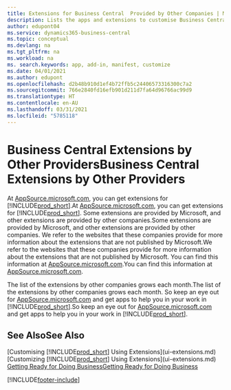 ```yaml
---
title: Extensions for Business Central  Provided by Other Companies | Microsoft Docs
description: Lists the apps and extensions to customise Business Central  provided by other companies.
author: edupont04
ms.service: dynamics365-business-central
ms.topic: conceptual
ms.devlang: na
ms.tgt_pltfrm: na
ms.workload: na
ms. search.keywords: app, add-in, manifest, customize
ms.date: 04/01/2021
ms.author: edupont
ms.openlocfilehash: d2b48b910d1ef4b72ffb5c24406573316300c7a2
ms.sourcegitcommit: 766e2840fd16efb901d211d7fa64d96766ac99d9
ms.translationtype: HT
ms.contentlocale: en-AU
ms.lasthandoff: 03/31/2021
ms.locfileid: "5785118"
---
```

# <a name="business-central-extensions-by-other-providers"></a><span data-ttu-id="f0191-103">Business Central Extensions by Other Providers</span><span class="sxs-lookup"><span data-stu-id="f0191-103">Business Central Extensions by Other Providers</span></span>

<span data-ttu-id="f0191-104">At [AppSource.microsoft.com](https://appsource.microsoft.com/), you can get extensions for [!INCLUDE[prod_short](includes/prod_short.md)].</span><span class="sxs-lookup"><span data-stu-id="f0191-104">At [AppSource.microsoft.com](https://appsource.microsoft.com/), you can get extensions for [!INCLUDE[prod_short](includes/prod_short.md)].</span></span> <span data-ttu-id="f0191-105">Some extensions are provided by Microsoft, and other extensions are provided by other companies.</span><span class="sxs-lookup"><span data-stu-id="f0191-105">Some extensions are provided by Microsoft, and other extensions are provided by other companies.</span></span> <span data-ttu-id="f0191-106">We refer to the websites that these companies provide for more information about the extensions that are not published by Microsoft.</span><span class="sxs-lookup"><span data-stu-id="f0191-106">We refer to the websites that these companies provide for more information about the extensions that are not published by Microsoft.</span></span> <span data-ttu-id="f0191-107">You can find this information at [AppSource.microsoft.com](https://go.microsoft.com/fwlink/?linkid=2081646).</span><span class="sxs-lookup"><span data-stu-id="f0191-107">You can find this information at [AppSource.microsoft.com](https://go.microsoft.com/fwlink/?linkid=2081646).</span></span>  

<span data-ttu-id="f0191-108">The list of the extensions by other companies grows each month.</span><span class="sxs-lookup"><span data-stu-id="f0191-108">The list of the extensions by other companies grows each month.</span></span> <span data-ttu-id="f0191-109">So keep an eye out for [AppSource.microsoft.com](https://go.microsoft.com/fwlink/?linkid=2081646) and get apps to help you in your work in [!INCLUDE[prod_short](includes/prod_short.md)].</span><span class="sxs-lookup"><span data-stu-id="f0191-109">So keep an eye out for [AppSource.microsoft.com](https://go.microsoft.com/fwlink/?linkid=2081646) and get apps to help you in your work in [!INCLUDE[prod_short](includes/prod_short.md)].</span></span>  

## <a name="see-also"></a><span data-ttu-id="f0191-110">See Also</span><span class="sxs-lookup"><span data-stu-id="f0191-110">See Also</span></span>

<span data-ttu-id="f0191-111">[Customising [!INCLUDE[prod_short](includes/prod_short.md)] Using Extensions](ui-extensions.md)</span><span class="sxs-lookup"><span data-stu-id="f0191-111">[Customizing [!INCLUDE[prod_short](includes/prod_short.md)] Using Extensions](ui-extensions.md)</span></span>  
[<span data-ttu-id="f0191-112">Getting Ready for Doing Business</span><span class="sxs-lookup"><span data-stu-id="f0191-112">Getting Ready for Doing Business</span></span>](ui-get-ready-business.md)  


[!INCLUDE[footer-include](includes/footer-banner.md)]